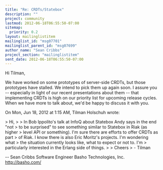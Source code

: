 ```yaml
---
title: "Re: CRDTs/Statebox"
description: ""
project: community
lastmod: 2012-06-18T06:55:50-07:00
sitemap:
  priority: 0.2
layout: mailinglistitem
mailinglist_id: "msg07701"
mailinglist_parent_id: "msg07699"
author_name: "Sean Cribbs"
project_section: "mailinglistitem"
sent_date: 2012-06-18T06:55:50-07:00
---
```



Hi Tilman,

We have worked on some prototypes of server-side CRDTs, but those
prototypes have stalled. We intend to pick them up again soon. I assure you
-- especially in light of our recent presentations about them -- that
implementing CRDTs is high on our priority list for upcoming release
cycles. When we have more to talk about, we'd be happy to discuss it with
you.

On Mon, Jun 18, 2012 at 1:15 AM, Tilman Holschuh
wrote:

&gt; Hi,
&gt;
&gt; In Bob Ippolito's talk at InfoQ about Statebox Andy says in the end "not
&gt; to be surprised" to see something similar to Statebox in Riak (as higher
&gt; level API or something). I'm sure there are efforts to offer CRDTs as part
&gt; of Riak. I know there is also Eric Moritz's projects. I'm wondering what
&gt; the situation currently looks like, what to expect or not to. I'm
&gt; particularly interested in the Erlang side of things.
&gt;
&gt; Cheers
&gt; - Tilman


-- 
Sean Cribbs 
Software Engineer
Basho Technologies, Inc.
http://basho.com/
